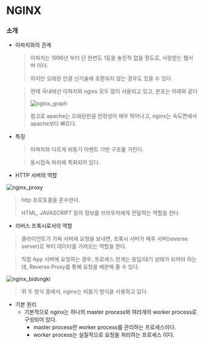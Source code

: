 # NGINX

### 소개

- 아파치와의 관계

  > 아파치는 1996년 부터 단 한번도 1등을 놓친적 없을 정도로, 사랑받는 웹서버 이다.
  >
  > 하지만 오래된 만큼 신기술에 호환되지 않는 경우도 있을 수 있다.

  > 현재 국내에선 아파치와 nginx 모두 많이 사용되고 있고, 분포는 아래와 같다
  >
  > ![nginx_graph](C:\Users\user\Documents\github\stu_backend\images\nginx_graph.png)
  >
  > 참고로 apache는 오래된만큼 안정성이 매우 뛰어나고, nginx는 속도면에서 apache보다 빠르다.

- 특징

  > 아파치와 다르게 비동기 이벤트 기반 구조를 가진다.

  > 동시접속 처리에 특화되어 있다.

- HTTP 서버의 역할

![nginx_proxy](C:\Users\user\Documents\github\stu_backend\images\nginx_proxy.png)

> http 프로토콜을 준수한다.
>
> HTML, JAVASCRIPT 등의 정보를 브라우저에게 전달하는 역할을 한다.

- 리버스 프록시로서의 역할

> 클라이언트가 가짜 서버에 요청을 보내면, 프록시 서버가 배후 서버(reverse server)로 부터 데이터를 가져오는 역할을 한다.

> 직접 App 서버에 요청하는 경우, 프로세스 한개는 응답/대기 상태가 되어야 하는데, Reverse Proxy를 통해 요청을 배분해 줄 수 있다.

![nginx_bidongki](C:\Users\user\Documents\github\stu_backend\images\nginx_bidongki.png)

> 위 두 방식 중에서, nginx는 비동기 방식을 사용하고 있다.

- 기본 원리
  - 기본적으로 nginx는 하나의 master process와 여러개의 worker process로 구성되어 있다.
    - master process란 worker process를 관리하는 프로세스이다.
    - worker process는 실질적으로 요청을 처리하는 프로세스 이다.